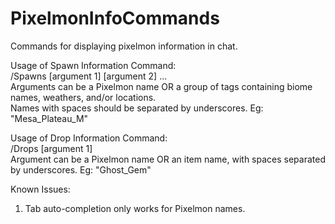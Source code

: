 # PixelmonInfoCommands
Commands for displaying pixelmon information in chat.

Usage of Spawn Information Command:  
/Spawns [argument 1] [argument 2] ...   
Arguments can be a Pixelmon name OR a group of tags containing biome names, weathers, and/or locations.  
Names with spaces should be separated by underscores. Eg: "Mesa_Plateau_M"  
  
Usage of Drop Information Command:  
/Drops [argument 1]  
Argument can be a Pixelmon name OR an item name, with spaces separated by underscores. Eg: "Ghost_Gem"
  
  
Known Issues:
1) Tab auto-completion only works for Pixelmon names.

